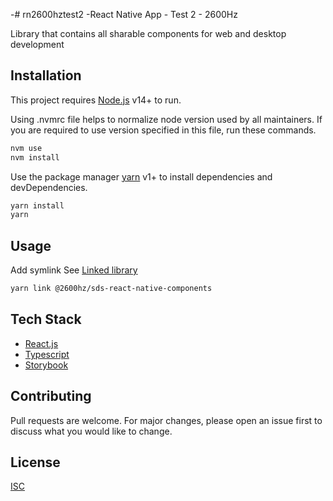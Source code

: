 -# rn2600hztest2
-React Native App - Test 2 - 2600Hz

Library that contains all sharable components for web and desktop development

## Installation

This project requires [Node.js](https://nodejs.org/) v14+ to run.

Using .nvmrc file helps to normalize node version used by all maintainers.
If you are required to use version specified in this file, run these commands.

```bash
nvm use
nvm install
```

Use the package manager [yarn](https://yarnpkg.com/getting-started/install) v1+ to install dependencies and devDependencies.

```bash
yarn install
yarn
```
## Usage

Add symlink
See [Linked library](https://github.com/shark764/@2600hz/sds-react-native-components)

```bash
yarn link @2600hz/sds-react-native-components
```

## Tech Stack
- [React.js](https://reactjs.org/)
- [Typescript](https://www.typescriptlang.org/docs/handbook/react.html)
- [Storybook](https://storybook.js.org/)

## Contributing
Pull requests are welcome. For major changes, please open an issue first to discuss what you would like to change.

## License
[ISC](https://opensource.org/licenses/ISC)